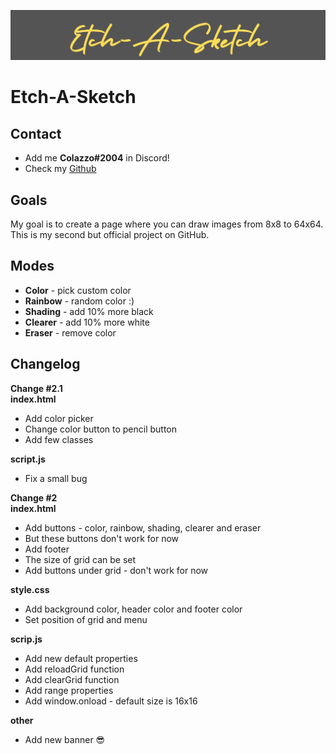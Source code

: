 ![Etch-A-Sketch made by Kacper](docs/Etch-A-Sketch.png)

# Etch-A-Sketch

## Contact

* Add me **Colazzo#2004** in Discord!
* Check my [Github](https://github.com/K4cper4)

## Goals

My goal is to create a page where you can draw images from 8x8 to 64x64. This is my second but official project on GitHub.

## Modes

* **Color** - pick custom color
* **Rainbow** - random color :)
* **Shading** - add 10% more black
* **Clearer** - add 10% more white
* **Eraser** - remove color

## Changelog

**Change #2.1** </br>
**index.html**
* Add color picker
* Change color button to pencil button
* Add few classes

**script.js**
* Fix a small bug


**Change #2** </br>
**index.html**
* Add buttons - color, rainbow, shading, clearer and eraser
* But these buttons don't work for now
* Add footer
* The size of grid can be set
* Add buttons under grid - don't work for now

**style.css**
* Add background color, header color and footer color
* Set position of grid and menu

**scrip.js**
* Add new default properties
* Add reloadGrid function
* Add clearGrid function
* Add range properties
* Add window.onload - default size is 16x16

**other**
* Add new banner :sunglasses: